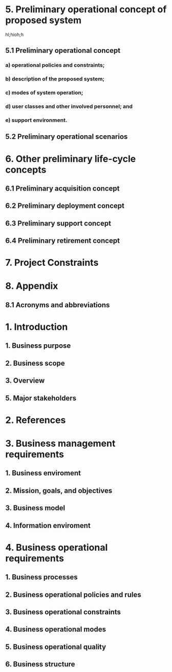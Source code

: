 # 5. Preliminary operational concept of proposed system
hl;hioh;h

## 5.1 Preliminary operational concept

### a) operational policies and constraints;

### b) description of the proposed system;

### c) modes of system operation;

### d) user classes and other involved personnel; and

### e) support environment.

## 5.2 Preliminary operational scenarios

# 6. Other preliminary life-cycle concepts

## 6.1 Preliminary acquisition concept

## 6.2 Preliminary deployment concept

## 6.3 Preliminary support concept

## 6.4 Preliminary retirement concept

# 7. Project Constraints

# 8. Appendix

## 8.1 Acronyms and abbreviations

# 1. Introduction
## 1. Business purpose
## 2. Business scope
## 3. Overview
## 5. Major stakeholders
# 2. References
# 3. Business management requirements
## 1. Business enviroment
## 2. Mission, goals, and objectives
## 3. Business model
## 4. Information enviroment
# 4. Business operational requirements
## 1. Business processes
## 2. Business operational policies and rules
## 3. Business operational constraints
## 4. Business operational modes
## 5. Business operational quality
## 6. Business structure
